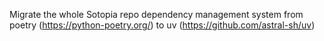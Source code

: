 Migrate the whole Sotopia repo dependency management system from poetry (https://python-poetry.org/) to uv (https://github.com/astral-sh/uv)